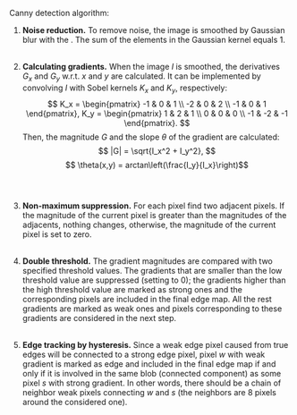 Canny detection algorithm:
1. **Noise reduction.** To remove noise, the image is smoothed by Gaussian blur with the [](https://latex.codecogs.com/gif.latex?%5Csigma%20%3D%201.4). The sum of the elements in the Gaussian kernel equals $1$. <br><br>

2. **Calculating gradients.** When the image $I$ is smoothed, the derivatives $G_x$ and $G_y$ w.r.t. $x$ and $y$ are calculated. It can be implemented by convolving $I$ with Sobel kernels $K_x$ and $K_y$, respectively: 
$$ K_x = \begin{pmatrix} -1 & 0 & 1 \\ -2 & 0 & 2 \\ -1 & 0 & 1 \end{pmatrix}, K_y = \begin{pmatrix} 1 & 2 & 1 \\ 0 & 0 & 0 \\ -1 & -2 & -1 \end{pmatrix}. $$ 
Then, the magnitude $G$ and the slope $\theta$ of the gradient are calculated:
$$ |G| = \sqrt{I_x^2 + I_y^2}, $$
$$ \theta(x,y) = arctan\left(\frac{I_y}{I_x}\right)$$<br><br>

3. **Non-maximum suppression.** For each pixel find two adjacent pixels. If the magnitude of the current pixel is greater than the magnitudes of the adjacents, nothing changes, otherwise, the magnitude of the current pixel is set to zero.<br><br>

4. **Double threshold.** The gradient magnitudes are compared with two specified threshold values. The gradients that are smaller than the low threshold value are suppressed (setting to 0); the gradients higher than the high threshold value are marked as strong ones and the corresponding pixels are included in the final edge map. All the rest gradients are marked as weak ones and pixels corresponding to these gradients are considered in the next step.<br><br>

5. **Edge tracking by hysteresis.** Since a weak edge pixel caused from true edges will be connected to a strong edge pixel, pixel $w$ with weak gradient is marked as edge and included in the final edge map if and only if it is involved in the same blob (connected component) as some pixel $s$ with strong gradient. In other words, there should be a chain of neighbor weak pixels connecting $w$ and $s$ (the neighbors are 8 pixels around the considered one).
